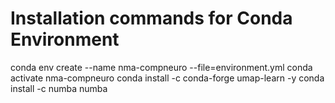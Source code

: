 # Installation commands for Conda Environment
conda env create --name nma-compneuro --file=environment.yml
conda activate nma-compneuro
conda install -c conda-forge umap-learn -y
conda install -c numba numba
